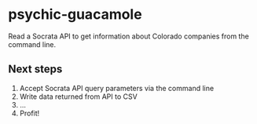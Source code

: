 # psychic-guacamole

Read a Socrata API to get information about Colorado companies from the command line.

## Next steps
1. Accept Socrata API query parameters via the command line
1. Write data returned from API to CSV
1. ...
1. Profit!